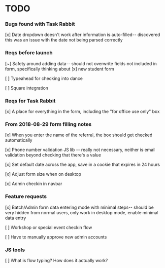 # TODO


### Bugs found with Task Rabbit

[x] Date dropdown doesn't work after information is auto-filled-- discovered this was an issue with the date not being parsed correctly



### Reqs before launch

[~] Safety around adding data-- should not overwrite fields not included in form, specifically thinking about [x] new student form

[ ] Typeahead for checking into dance

[ ] Square integration


### Reqs for Task Rabbit

[x] A place for everything in the form, including the "for office use only" box


### From 2018-08-29 form filling notes

[x] When you enter the name of the referral, the box should get checked automatically

[x] Phone number validation JS lib -- really not necessary, neither is email validation beyond checking that there's a value

[x] Set default date across the app, save in a cookie that expires in 24 hours

[x] Adjust form size when on desktop

[x] Admin checkin in navbar


### Feature requests

[x] Batch/Admin form data entering mode with minimal steps-- should be very hidden from normal users, only work in desktop mode, enable minimal data entry

[ ] Workshop or special event checkin flow

[ ] Have to manually approve new admin accounts


### JS tools

[ ] What is flow typing? How does it actually work?
